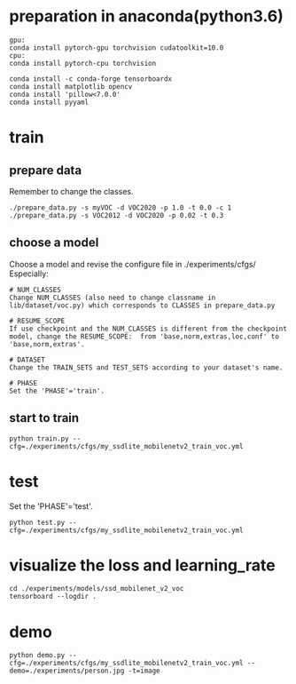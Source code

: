 # preparation in anaconda(python3.6)
```
gpu:
conda install pytorch-gpu torchvision cudatoolkit=10.0
cpu:
conda install pytorch-cpu torchvision

conda install -c conda-forge tensorboardx 
conda install matplotlib opencv
conda install 'pillow<7.0.0'
conda install pyyaml
```
# train
## prepare data
Remember to change the classes.
```
./prepare_data.py -s myVOC -d VOC2020 -p 1.0 -t 0.0 -c 1 
./prepare_data.py -s VOC2012 -d VOC2020 -p 0.02 -t 0.3
```
## choose a model
Choose a model and revise the configure file in ./experiments/cfgs/
Especially:

```
# NUM_CLASSES
Change NUM_CLASSES (also need to change classname in lib/dataset/voc.py) which corresponds to CLASSES in prepare_data.py

# RESUME_SCOPE
If use checkpoint and the NUM_CLASSES is different from the checkpoint model, change the RESUME_SCOPE:  from 'base,norm,extras,loc,conf' to 'base,norm,extras'.

# DATASET
Change the TRAIN_SETS and TEST_SETS according to your dataset's name.

# PHASE
Set the 'PHASE'='train'.
```
## start to train
```
python train.py --cfg=./experiments/cfgs/my_ssdlite_mobilenetv2_train_voc.yml
```
# test
Set the 'PHASE'='test'.
```
python test.py --cfg=./experiments/cfgs/my_ssdlite_mobilenetv2_train_voc.yml
```
# visualize the loss and learning_rate
```
cd ./experiments/models/ssd_mobilenet_v2_voc
tensorboard --logdir .
```
# demo
```
python demo.py --cfg=./experiments/cfgs/my_ssdlite_mobilenetv2_train_voc.yml --demo=./experiments/person.jpg -t=image
```
